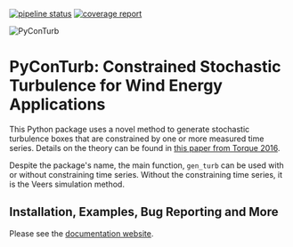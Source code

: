 [![pipeline status](https://gitlab.windenergy.dtu.dk/rink/pyconturb/badges/master/pipeline.svg)](https://gitlab.windenergy.dtu.dk/rink/pyconturb/commits/master)
[![coverage report](https://gitlab.windenergy.dtu.dk/rink/pyconturb/badges/master/coverage.svg)](https://gitlab.windenergy.dtu.dk/rink/pyconturb/commits/master)

![PyConTurb](https://gitlab.windenergy.dtu.dk/rink/pyconturb/raw/master/docs/logo.png)

# PyConTurb: Constrained Stochastic Turbulence for Wind Energy Applications

This Python package uses a novel method to generate stochastic turbulence boxes
that are constrained by one or more measured time series. Details on the theory
can be found in [this paper from Torque 2016](https://iopscience.iop.org/article/10.1088/1742-6596/1037/6/062032/meta).

Despite the package's name, the main function, `gen_turb` can be used with or
without constraining time series. Without the constraining time series, it is
the Veers simulation method.

## Installation, Examples, Bug Reporting and More

Please see the [documentation website](https://pyconturb.pages.windenergy.dtu.dk/pyconturb/).
